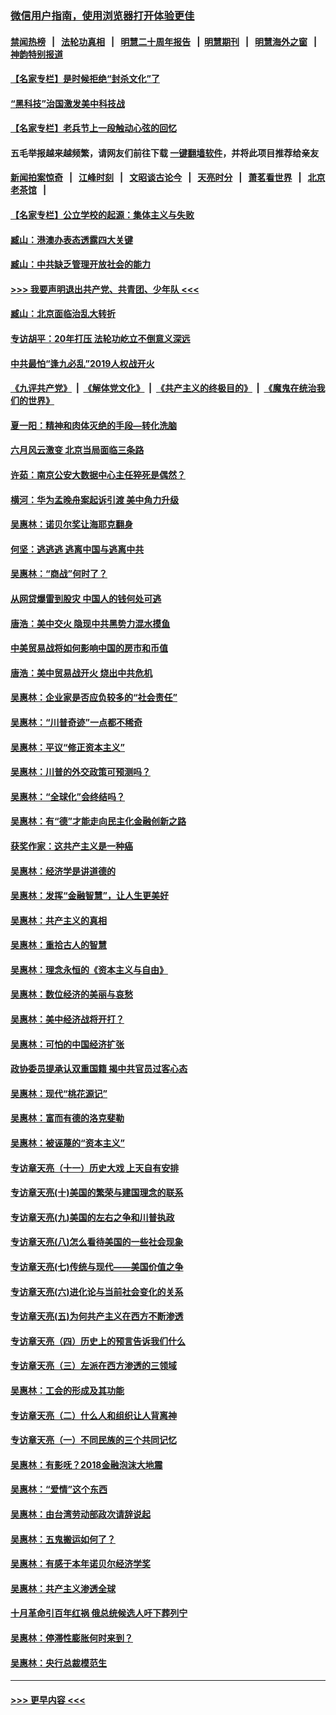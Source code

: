 ### [微信用户指南，使用浏览器打开体验更佳](https://github.com/gfw-breaker/banned-news1/blob/master/indexes/wechat-guide.md?t=0)
#### [禁闻热榜](热点新闻.md?t=0)  &nbsp;&nbsp;|&nbsp;&nbsp; [法轮功真相](https://github.com/gfw-breaker/truth/blob/master/README.md?t=0) &nbsp;&nbsp;|&nbsp;&nbsp; [明慧二十周年报告](https://github.com/gfw-breaker/mh-reports/blob/master/README.md?t=0) &nbsp;&nbsp;|&nbsp;&nbsp;[明慧期刊](https://github.com/gfw-breaker/mh-qikan) &nbsp;&nbsp;|&nbsp;&nbsp; [明慧海外之窗](https://github.com/gfw-breaker/mh-news/blob/master/README.md?t=0) &nbsp;&nbsp;|&nbsp;&nbsp; [神韵特别报道](https://github.com/gfw-breaker/mh-news/blob/master/shenyun.md?t=0)
#### [【名家专栏】是时候拒绝“封杀文化”了](../pages/nsc423/n11814093.md?t=02141133) 
#### [“黑科技”治国激发美中科技战](../pages/nsc423/n11638056.md?t=02141133) 
#### [【名家专栏】老兵节上一段触动心弦的回忆](../pages/nsc423/n11646016.md?t=02141133) 
#### 五毛举报越来越频繁，请网友们前往下载 [一键翻墙软件](https://github.com/gfw-breaker/ssr-accounts)，并将此项目推荐给亲友
#### [新闻拍案惊奇](https://github.com/gfw-breaker/banned-news1/blob/master/pages/link4.md) &nbsp;&nbsp;|&nbsp;&nbsp; [江峰时刻](https://github.com/gfw-breaker/banned-news1/blob/master/pages/link4.md) &nbsp;&nbsp;|&nbsp;&nbsp; [文昭谈古论今](https://github.com/gfw-breaker/banned-news1/blob/master/pages/link4.md) &nbsp;&nbsp;|&nbsp;&nbsp; [天亮时分](https://github.com/gfw-breaker/banned-news1/blob/master/pages/link4.md) &nbsp;&nbsp;|&nbsp;&nbsp; [萧茗看世界](https://github.com/gfw-breaker/banned-news1/blob/master/pages/link4.md) &nbsp;&nbsp;|&nbsp;&nbsp; [北京老茶馆](https://github.com/gfw-breaker/banned-news1/blob/master/pages/link4.md) &nbsp;&nbsp;|&nbsp;&nbsp; 
#### [【名家专栏】公立学校的起源：集体主义与失败](../pages/nsc423/n11601833.md?t=02141133) 
#### [臧山：港澳办表态透露四大关键](../pages/nsc423/n11421628.md?t=02141133) 
#### [臧山：中共缺乏管理开放社会的能力](../pages/nsc423/n11407457.md?t=02141133) 
#### [>>> 我要声明退出共产党、共青团、少年队 <<<](https://github.com/begood0513/goodnews/blob/master/quit/letter.md) 
#### [臧山：北京面临治乱大转折](../pages/nsc423/n11406895.md?t=02141133) 
#### [专访胡平：20年打压 法轮功屹立不倒意义深远](../pages/nsc423/n11398800.md?t=02141133) 
#### [中共最怕“逢九必乱”2019人权战开火](../pages/nsc423/n11385248.md?t=02141133) 
#### [《九评共产党》](https://github.com/begood0513/9ping.md/blob/master/README.md) &nbsp;|&nbsp; [《解体党文化》](../../../../jtdwh.md/blob/master/README.md)  &nbsp;|&nbsp; [《共产主义的终极目的》](../../../../gczydzjmd.md/blob/master/README.md) &nbsp;|&nbsp; [《魔鬼在统治我们的世界》](../../../../mgztzwmdsj.md/blob/master/README.md) 
#### [夏一阳：精神和肉体灭绝的手段—转化洗脑](../pages/nsc423/n11368250.md?t=02141133) 
#### [六月风云激变 北京当局面临三条路](../pages/nsc423/n11313668.md?t=02141133) 
#### [许茹：南京公安大数据中心主任猝死是偶然？](../pages/nsc423/n11064744.md?t=02141133) 
#### [横河：华为孟晚舟案起诉引渡 美中角力升级](../pages/nsc423/n11027230.md?t=02141133) 
#### [吴惠林：诺贝尔奖让海耶克翻身](../pages/nsc423/n10890049.md?t=02141133) 
#### [何坚：逃逃逃 逃离中国与逃离中共](../pages/nsc423/n10592891.md?t=02141133) 
#### [吴惠林：“商战”何时了？](../pages/nsc423/n10573558.md?t=02141133) 
#### [从网贷爆雷到股灾 中国人的钱何处可逃](../pages/nsc423/n10572800.md?t=02141133) 
#### [唐浩：美中交火 隐现中共黑势力混水摸鱼](../pages/nsc423/n10544040.md?t=02141133) 
#### [中美贸易战将如何影响中国的房市和币值](../pages/nsc423/n10543697.md?t=02141133) 
#### [唐浩：美中贸易战开火 烧出中共危机](../pages/nsc423/n10540126.md?t=02141133) 
#### [吴惠林：企业家是否应负较多的“社会责任”](../pages/nsc423/n10535022.md?t=02141133) 
#### [吴惠林：“川普奇迹”一点都不稀奇](../pages/nsc423/n10512808.md?t=02141133) 
#### [吴惠林：平议“修正资本主义”](../pages/nsc423/n10495724.md?t=02141133) 
#### [吴惠林：川普的外交政策可预测吗？](../pages/nsc423/n10462387.md?t=02141133) 
#### [吴惠林：“全球化”会终结吗？](../pages/nsc423/n10452838.md?t=02141133) 
#### [吴惠林：有“德”才能走向民主化金融创新之路](../pages/nsc423/n10432292.md?t=02141133) 
#### [获奖作家：这共产主义是一种癌](../pages/nsc423/n10431541.md?t=02141133) 
#### [吴惠林：经济学是讲道德的](../pages/nsc423/n10398014.md?t=02141133) 
#### [吴惠林：发挥“金融智慧”，让人生更美好](../pages/nsc423/n10375019.md?t=02141133) 
#### [吴惠林：共产主义的真相](../pages/nsc423/n10351394.md?t=02141133) 
#### [吴惠林：重拾古人的智慧](../pages/nsc423/n10337691.md?t=02141133) 
#### [吴惠林：理念永恒的《资本主义与自由》](../pages/nsc423/n10316274.md?t=02141133) 
#### [吴惠林：数位经济的美丽与哀愁](../pages/nsc423/n10292946.md?t=02141133) 
#### [吴惠林：美中经济战将开打？](../pages/nsc423/n10258825.md?t=02141133) 
#### [吴惠林：可怕的中国经济扩张](../pages/nsc423/n10219147.md?t=02141133) 
#### [政协委员提承认双重国籍 揭中共官员过客心态](../pages/nsc423/n10208809.md?t=02141133) 
#### [吴惠林：现代“桃花源记”](../pages/nsc423/n10185234.md?t=02141133) 
#### [吴惠林：富而有德的洛克斐勒](../pages/nsc423/n10142264.md?t=02141133) 
#### [吴惠林：被诬蔑的“资本主义”](../pages/nsc423/n10124816.md?t=02141133) 
#### [专访章天亮（十一）历史大戏 上天自有安排](../pages/nsc423/n10094905.md?t=02141133) 
#### [专访章天亮(十)美国的繁荣与建国理念的联系](../pages/nsc423/n10094899.md?t=02141133) 
#### [专访章天亮(九)美国的左右之争和川普执政](../pages/nsc423/n10094889.md?t=02141133) 
#### [专访章天亮(八)怎么看待美国的一些社会现象](../pages/nsc423/n10094857.md?t=02141133) 
#### [专访章天亮(七)传统与现代——美国价值之争](../pages/nsc423/n10093140.md?t=02141133) 
#### [专访章天亮(六)进化论与当前社会变化的关系](../pages/nsc423/n10092036.md?t=02141133) 
#### [专访章天亮(五)为何共产主义在西方不断渗透](../pages/nsc423/n10083620.md?t=02141133) 
#### [专访章天亮（四）历史上的预言告诉我们什么](../pages/nsc423/n10083606.md?t=02141133) 
#### [专访章天亮（三）左派在西方渗透的三领域](../pages/nsc423/n10081115.md?t=02141133) 
#### [吴惠林：工会的形成及其功能](../pages/nsc423/n10080633.md?t=02141133) 
#### [专访章天亮（二）什么人和组织让人背离神](../pages/nsc423/n10076637.md?t=02141133) 
#### [专访章天亮（一）不同民族的三个共同记忆](../pages/nsc423/n10074188.md?t=02141133) 
#### [吴惠林：有影呒？2018金融泡沫大地震](../pages/nsc423/n10040534.md?t=02141133) 
#### [吴惠林：“爱情”这个东西](../pages/nsc423/n10019423.md?t=02141133) 
#### [吴惠林：由台湾劳动部政次请辞说起](../pages/nsc423/n9979679.md?t=02141133) 
#### [吴惠林：五鬼搬运如何了？](../pages/nsc423/n9925338.md?t=02141133) 
#### [吴惠林：有感于本年诺贝尔经济学奖](../pages/nsc423/n9871883.md?t=02141133) 
#### [吴惠林：共产主义渗透全球](../pages/nsc423/n9812748.md?t=02141133) 
#### [十月革命引百年红祸 俄总统候选人吁下葬列宁](../pages/nsc423/n9810182.md?t=02141133) 
#### [吴惠林：停滞性膨胀何时来到？](../pages/nsc423/n9764136.md?t=02141133) 
#### [吴惠林：央行总裁模范生](../pages/nsc423/n9728134.md?t=02141133) 

----
#### [ >>> 更早内容 <<< ](../indexes/nsc423-earlier.md)
